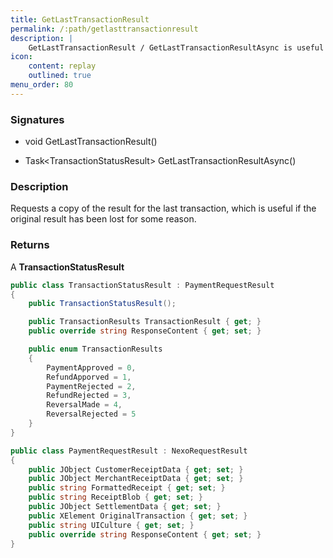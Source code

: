 ```yaml
---
title: GetLastTransactionResult
permalink: /:path/getlasttransactionresult
description: |
    GetLastTransactionResult / GetLastTransactionResultAsync is useful if the original payment or refund response is lost
icon:
    content: replay
    outlined: true
menu_order: 80
---
```

### Signatures

*   void GetLastTransactionResult()

*   Task\<TransactionStatusResult\> GetLastTransactionResultAsync()

### Description

Requests a copy of the result for the last transaction, which is useful if the original result has been lost for some reason.

### Returns

A **TransactionStatusResult**

```c#
public class TransactionStatusResult : PaymentRequestResult
{
    public TransactionStatusResult();

    public TransactionResults TransactionResult { get; }
    public override string ResponseContent { get; set; }

    public enum TransactionResults
    {
        PaymentApproved = 0,
        RefundApporved = 1,
        PaymentRejected = 2,
        RefundRejected = 3,
        ReversalMade = 4,
        ReversalRejected = 5
    }
}
```

```c#
public class PaymentRequestResult : NexoRequestResult
{
    public JObject CustomerReceiptData { get; set; }
    public JObject MerchantReceiptData { get; set; }
    public string FormattedReceipt { get; set; }
    public string ReceiptBlob { get; set; }
    public JObject SettlementData { get; set; }
    public XElement OriginalTransaction { get; set; }
    public string UICulture { get; set; }
    public override string ResponseContent { get; set; }
}
```
